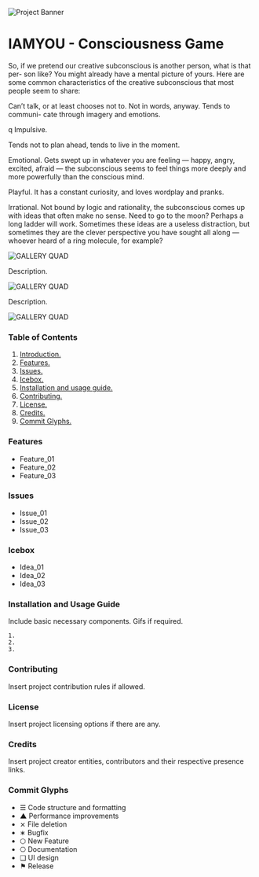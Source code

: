 ![Project Banner](/assets/template_visuals/temp-banner.png)

<a name="intro"></a>
# IAMYOU - Consciousness Game
So, if we pretend our creative subconscious is another person, what is that per- son like? You might already have a mental picture of yours. Here are some common characteristics of the creative subconscious that most people seem to share:

Can’t talk, or at least chooses not to. Not in words, anyway. Tends to communi- cate through imagery and emotions.

q Impulsive.

Tends not to plan ahead, tends to live in the moment.

Emotional. Gets swept up in whatever you are feeling — happy, angry, excited, afraid — the subconscious seems to feel things more deeply and more powerfully than the conscious mind.

Playful. It has a constant curiosity, and loves wordplay and pranks.

Irrational. Not bound by logic and rationality, the subconscious comes up with ideas that often make no sense. Need to go to the moon? Perhaps a long ladder will work. Sometimes these ideas are a useless distraction, but sometimes they are the clever perspective you have sought all along — whoever heard of a ring molecule, for example?

![GALLERY QUAD](/assets/template_visuals/temp-dual-gallery.png)

Description.

![GALLERY QUAD](/assets/template_visuals/temp-triple-gallery.png)

Description.

![GALLERY QUAD](/assets/template_visuals/temp-quad-gallery.png)

### Table of Contents
1. [Introduction.](#intro)
2. [Features.](#features)
3. [Issues.](#issues)
4. [Icebox.](#icebox)
5. [Installation and usage guide.](#install)
6. [Contributing.](#contribute)
7. [License.](#license)
8. [Credits.](#credits)
9. [Commit Glyphs.](#glyphs)

<a name="features"></a>
### Features
+ Feature_01
+ Feature_02
+ Feature_03

<a name="issues"></a>
### Issues
+ Issue_01
+ Issue_02
+ Issue_03

<a name="icebox"></a>
### Icebox
+ Idea_01
+ Idea_02
+ Idea_03

<a name="install"></a>
### Installation and Usage Guide
Include basic necessary components. Gifs if required.
```
1. 
2. 
3. 
```

<a name="contribute"></a>
### Contributing
Insert project contribution rules if allowed.

<a name="license"></a>
### License
Insert project licensing options if there are any.

<a name="credits"></a>
### Credits
Insert project creator entities, contributors and their respective presence links.

<a name="glyphs"></a>
### Commit Glyphs

+ ☰ Code structure and formatting
+ ▲ Performance improvements
+ ⨯ File deletion
+ ∗ Bugfix
+ ⬡ New Feature
+ ⎔ Documentation
+ ❑ UI design
+ ⚑ Release

